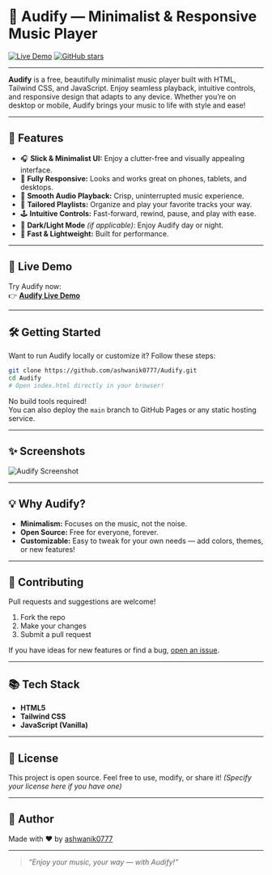 # 🎵 Audify — Minimalist & Responsive Music Player

[![Live Demo](https://img.shields.io/badge/Live%20Demo-Audify-blue?style=for-the-badge&logo=music)](https://ashwanik0777.github.io/Audify/)
[![GitHub stars](https://img.shields.io/github/stars/ashwanik0777/Audify?style=for-the-badge)](https://github.com/ashwanik0777/Audify/stargazers)

---

**Audify** is a free, beautifully minimalist music player built with HTML, Tailwind CSS, and JavaScript. Enjoy seamless playback, intuitive controls, and responsive design that adapts to any device. Whether you’re on desktop or mobile, Audify brings your music to life with style and ease!

---

## 🌟 Features

- 🎧 **Slick & Minimalist UI:** Enjoy a clutter-free and visually appealing interface.
- 📱 **Fully Responsive:** Looks and works great on phones, tablets, and desktops.
- 🎵 **Smooth Audio Playback:** Crisp, uninterrupted music experience.
- 📝 **Tailored Playlists:** Organize and play your favorite tracks your way.
- 🕹️ **Intuitive Controls:** Fast-forward, rewind, pause, and play with ease.
- 🌙 **Dark/Light Mode** *(if applicable)*: Enjoy Audify day or night.
- 🚀 **Fast & Lightweight:** Built for performance.

---

## 🚀 Live Demo

Try Audify now:  
👉 [**Audify Live Demo**](https://ashwanik0777.github.io/Audify/)

---

## 🛠️ Getting Started

Want to run Audify locally or customize it? Follow these steps:

```bash
git clone https://github.com/ashwanik0777/Audify.git
cd Audify
# Open index.html directly in your browser!
```

No build tools required!  
You can also deploy the `main` branch to GitHub Pages or any static hosting service.

---

## ✨ Screenshots

<!-- Add screenshots here if available -->
![Audify Screenshot](https://ashwanik0777.github.io/Audify/preview.png)

---

## 💡 Why Audify?

- **Minimalism:** Focuses on the music, not the noise.
- **Open Source:** Free for everyone, forever.
- **Customizable:** Easy to tweak for your own needs — add colors, themes, or new features!

---

## 🤝 Contributing

Pull requests and suggestions are welcome!  
1. Fork the repo  
2. Make your changes  
3. Submit a pull request

If you have ideas for new features or find a bug, [open an issue](https://github.com/ashwanik0777/Audify/issues).

---

## 📚 Tech Stack

- **HTML5**
- **Tailwind CSS**
- **JavaScript (Vanilla)**

---

## 📄 License

This project is open source. Feel free to use, modify, or share it! *(Specify your license here if you have one)*

---

## 👤 Author

Made with ❤️ by [ashwanik0777](https://github.com/ashwanik0777)

---

> _“Enjoy your music, your way — with Audify!”_
